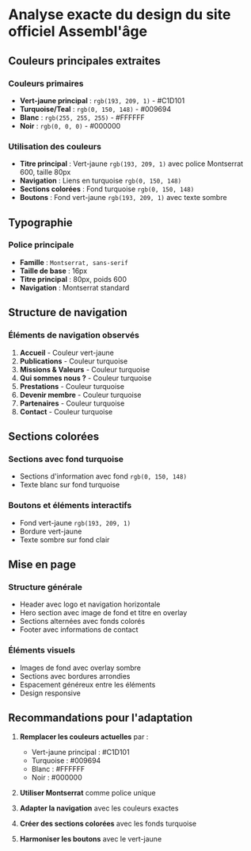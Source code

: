 # Analyse exacte du design du site officiel Assembl'âge

## Couleurs principales extraites

### Couleurs primaires
- **Vert-jaune principal** : `rgb(193, 209, 1)` - #C1D101
- **Turquoise/Teal** : `rgb(0, 150, 148)` - #009694
- **Blanc** : `rgb(255, 255, 255)` - #FFFFFF
- **Noir** : `rgb(0, 0, 0)` - #000000

### Utilisation des couleurs
- **Titre principal** : Vert-jaune `rgb(193, 209, 1)` avec police Montserrat 600, taille 80px
- **Navigation** : Liens en turquoise `rgb(0, 150, 148)`
- **Sections colorées** : Fond turquoise `rgb(0, 150, 148)`
- **Boutons** : Fond vert-jaune `rgb(193, 209, 1)` avec texte sombre

## Typographie

### Police principale
- **Famille** : `Montserrat, sans-serif`
- **Taille de base** : 16px
- **Titre principal** : 80px, poids 600
- **Navigation** : Montserrat standard

## Structure de navigation

### Éléments de navigation observés
1. **Accueil** - Couleur vert-jaune
2. **Publications** - Couleur turquoise
3. **Missions & Valeurs** - Couleur turquoise
4. **Qui sommes nous ?** - Couleur turquoise
5. **Prestations** - Couleur turquoise
6. **Devenir membre** - Couleur turquoise
7. **Partenaires** - Couleur turquoise
8. **Contact** - Couleur turquoise

## Sections colorées

### Sections avec fond turquoise
- Sections d'information avec fond `rgb(0, 150, 148)`
- Texte blanc sur fond turquoise

### Boutons et éléments interactifs
- Fond vert-jaune `rgb(193, 209, 1)`
- Bordure vert-jaune
- Texte sombre sur fond clair

## Mise en page

### Structure générale
- Header avec logo et navigation horizontale
- Hero section avec image de fond et titre en overlay
- Sections alternées avec fonds colorés
- Footer avec informations de contact

### Éléments visuels
- Images de fond avec overlay sombre
- Sections avec bordures arrondies
- Espacement généreux entre les éléments
- Design responsive

## Recommandations pour l'adaptation

1. **Remplacer les couleurs actuelles** par :
   - Vert-jaune principal : #C1D101
   - Turquoise : #009694
   - Blanc : #FFFFFF
   - Noir : #000000

2. **Utiliser Montserrat** comme police unique

3. **Adapter la navigation** avec les couleurs exactes

4. **Créer des sections colorées** avec les fonds turquoise

5. **Harmoniser les boutons** avec le vert-jaune
